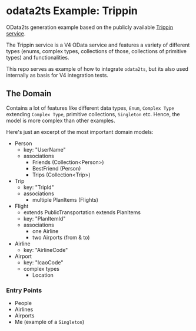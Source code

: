 # odata2ts Example: Trippin

OData2ts generation example based on the publicly available [Trippin service](https://www.odata.org/odata-services/).

The Trippin service is a V4 OData service and features a variety of different types 
(enums, complex types, collections of those, collections of primitive types) and functionalities.

This repo serves as example of how to integrate `odata2ts`, but its also used internally as basis
for V4 integration tests.

## The Domain
Contains a lot of features like different data types, `Enum`, `Complex Type` extending `Complex Type`, 
primitive collections, `Singleton` etc.
Hence, the model is more complex than other examples.

Here's just an excerpt of the most important domain models:
* Person
  * key: "UserName"
  * associations
    * Friends (Collection\<Person\>)
    * BestFriend (Person)
    * Trips (Collection\<Trip\>)
* Trip
  * key: "TripId"
  * associations
    * multiple PlanItems (Flights)
* Flight
  * extends PublicTransportation extends PlanItems
  * key: "PlanItemId"
  * associations
    * one Airline
    * two Airports (from & to)
* Airline
  * key: "AirlineCode"
* Airport
  * key: "IcaoCode"
  * complex types
    * Location

### Entry Points
* People
* Airlines
* Airports
* Me (example of a `Singleton`)
